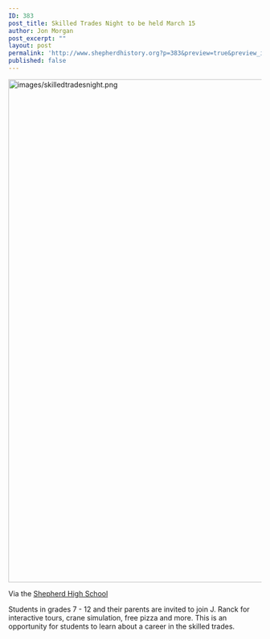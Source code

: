 ```yaml
---
ID: 383
post_title: Skilled Trades Night to be held March 15
author: Jon Morgan
post_excerpt: ""
layout: post
permalink: 'http://www.shepherdhistory.org?p=383&preview=true&preview_id=383'
published: false
---
```

<img title="null" src="http://www.shepherdhistory.org/wp-content/uploads/2017/03/skilledtradesnight.png" alt="images/skilledtradesnight.png" width="654" height="1000" />

Via the <a href="https://www.facebook.com/shepherdmihs/?hcref=PAGESTIMELINE&amp;fref=nf">Shepherd High School</a>

Students in grades 7 - 12 and their parents are invited to join J. Ranck for interactive tours, crane simulation, free pizza and more. This is an opportunity for students to learn about a career in the skilled trades.
